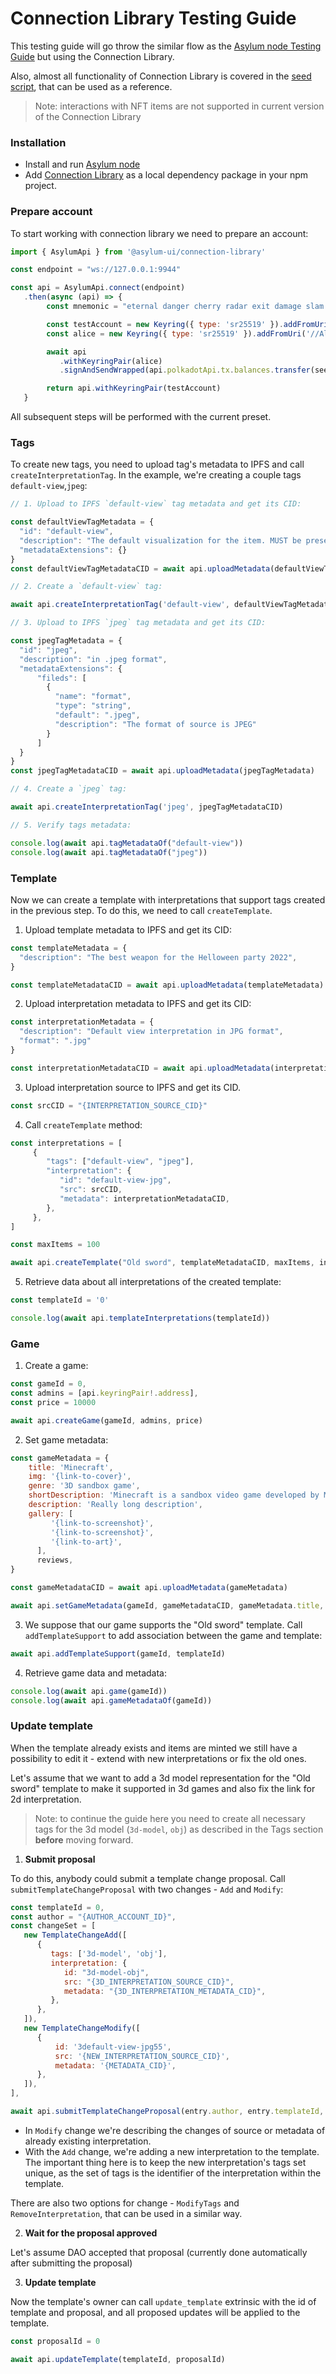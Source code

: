 # Connection Library Testing Guide

This testing guide will go throw the similar flow as the [Asylum node Testing Guide](https://gitlab.com/asylum-space/asylum-item-nft/-/blob/main/docs/testing-guide.md) but using the Connection Library.

Also, almost all functionality of Connection Library is covered in the [seed script](https://gitlab.com/asylum-space/asylum-ui/-/blob/main/packages/connection-library/seed/index.ts), that can be used as a reference.

> Note: interactions with NFT items are not supported in current version of the Connection Library 

### Installation

- Install and run [Asylum node](https://gitlab.com/asylum-space/asylum-item-nft/-/blob/main/README.md)
- Add [Connection Library](https://gitlab.com/asylum-space/asylum-ui/-/tree/main/packages/connection-library) as a local dependency package in your npm project.

### Prepare account

To start working with connection library we need to prepare an account:

```js
import { AsylumApi } from '@asylum-ui/connection-library'

const endpoint = "ws://127.0.0.1:9944"

const api = AsylumApi.connect(endpoint)
   .then(async (api) => {
        const mnemonic = "eternal danger cherry radar exit damage slam hip say relief awesome middle"   

        const testAccount = new Keyring({ type: 'sr25519' }).addFromUri(mnemonic)
        const alice = new Keyring({ type: 'sr25519' }).addFromUri('//Alice')

        await api
           .withKeyringPair(alice)
           .signAndSendWrapped(api.polkadotApi.tx.balances.transfer(seeder.address, 10 ** 12))

        return api.withKeyringPair(testAccount)
   }
```

All subsequent steps will be performed with the current preset. 

### Tags

To create new tags, you need to upload tag's metadata to IPFS and call `createInterpretationTag`. In the example, we're creating a couple tags `default-view`,`jpeg`:

```js
// 1. Upload to IPFS `default-view` tag metadata and get its CID:

const defaultViewTagMetadata = {
  "id": "default-view",
  "description": "The default visualization for the item. MUST be present in all NFTs.",
  "metadataExtensions": {}
}
const defaultViewTagMetadataCID = await api.uploadMetadata(defaultViewTagMetadata)

// 2. Create a `default-view` tag:

await api.createInterpretationTag('default-view', defaultViewTagMetadataCID)

// 3. Upload to IPFS `jpeg` tag metadata and get its CID:

const jpegTagMetadata = {
  "id": "jpeg",
  "description": "in .jpeg format",
  "metadataExtensions": {
      "fileds": [
        {
          "name": "format",
          "type": "string",
          "default": ".jpeg",
          "description": "The format of source is JPEG"
        }
      ]
  }
}
const jpegTagMetadataCID = await api.uploadMetadata(jpegTagMetadata)

// 4. Create a `jpeg` tag:

await api.createInterpretationTag('jpeg', jpegTagMetadataCID)

// 5. Verify tags metadata:

console.log(await api.tagMetadataOf("default-view"))
console.log(await api.tagMetadataOf("jpeg"))
```

### Template

Now we can create a template with interpretations that support tags created in the previous step. To do this, we need to call `createTemplate`.

1. Upload template metadata to IPFS and get its CID:

```js
const templateMetadata = {
  "description": "The best weapon for the Helloween party 2022",
}

const templateMetadataCID = await api.uploadMetadata(templateMetadata)
```

2. Upload interpretation metadata to IPFS and get its CID:

```js
const interpretationMetadata = {
  "description": "Default view interpretation in JPG format",
  "format": ".jpg"
}

const interpretationMetadataCID = await api.uploadMetadata(interpretationMetadata)
```

3. Upload interpretation source to IPFS and get its CID.
```js
const srcCID = "{INTERPRETATION_SOURCE_CID}"
```

4. Call `createTemplate` method:

```js
const interpretations = [
     {
        "tags": ["default-view", "jpeg"],
        "interpretation": {
           "id": "default-view-jpg",
           "src": srcCID,
           "metadata": interpretationMetadataCID,
        },
     },
]

const maxItems = 100

await api.createTemplate("Old sword", templateMetadataCID, maxItems, interpretations)
```

5. Retrieve data about all interpretations of the created template:

```js
const templateId = '0'

console.log(await api.templateInterpretations(templateId))
```


### Game

1. Create a game:

```js
const gameId = 0,
const admins = [api.keyringPair!.address],
const price = 10000

await api.createGame(gameId, admins, price)
```

2. Set game metadata:
```js
const gameMetadata = {
    title: 'Minecraft',
    img: '{link-to-cover}',
    genre: '3D sandbox game',
    shortDescription: 'Minecraft is a sandbox video game developed by Mojang Studios.',
    description: 'Really long description',
    gallery: [
         '{link-to-screenshot}',
         '{link-to-screenshot}',
         '{link-to-art}',
      ],
      reviews,
}

const gameMetadataCID = await api.uploadMetadata(gameMetadata)

await api.setGameMetadata(gameId, gameMetadataCID, gameMetadata.title, gameMetadata.genre)
```

3. We suppose that our game supports the "Old sword" template. Call `addTemplateSupport` to add association between the game and template:
```js
await api.addTemplateSupport(gameId, templateId)
```

4. Retrieve game data and metadata:
```js
console.log(await api.game(gameId))
console.log(await api.gameMetadataOf(gameId))
```

### Update template

When the template already exists and items are minted we still have a possibility to edit it - extend with new interpretations or fix the old ones.

Let's assume that we want to add a 3d model representation for the "Old sword" template to make it supported in 3d games and also fix the link for 2d interpretation.

> Note: to continue the guide here you need to create all necessary tags for the 3d model (`3d-model`, `obj`) as described in the Tags section **before** moving forward.

1. **Submit proposal**

To do this, anybody could submit a template change proposal. Call `submitTemplateChangeProposal` with two changes - `Add` and `Modify`:

```js
const templateId = 0,
const author = "{AUTHOR_ACCOUNT_ID}",
const changeSet = [
   new TemplateChangeAdd([
      {
         tags: ['3d-model', 'obj'],
         interpretation: {
            id: "3d-model-obj",
            src: "{3D_INTERPRETATION_SOURCE_CID}",
            metadata: "{3D_INTERPRETATION_METADATA_CID}",
         },
      },
   ]),
   new TemplateChangeModify([
      {
          id: '3default-view-jpg55',
          src: '{NEW_INTERPRETATION_SOURCE_CID}',
          metadata: '{METADATA_CID}',
      },
   ]),
],

await api.submitTemplateChangeProposal(entry.author, entry.templateId, entry.changeSet)
```

- In `Modify` change we're describing the changes of source or metadata of already existing interpretation.
- With the `Add` change, we're adding a new interpretation to the template. The important thing here is to keep the new interpretation's tags set unique, as the set of tags is the identifier of the interpretation within the template.

There are also two options for change - `ModifyTags` and `RemoveInterpretation`, that can be used in a similar way.

2. **Wait for the proposal approved**

Let's assume DAO accepted that proposal (currently done automatically after submitting the proposal)

3. **Update template**

Now the template's owner can call `update_template` extrinsic with the id of template and proposal, and all proposed updates will be applied to the template.

```js
const proposalId = 0

await api.updateTemplate(templateId, proposalId)
```
